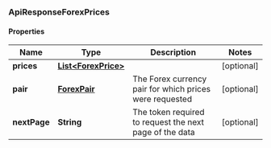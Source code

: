 
### ApiResponseForexPrices

#### Properties
Name | Type | Description | Notes
------------ | ------------- | ------------- | -------------
**prices** | [**List&lt;ForexPrice&gt;**](ForexPrice.md) |  |  [optional]
**pair** | [**ForexPair**](ForexPair.md) | The Forex currency pair for which prices were requested |  [optional]
**nextPage** | **String** | The token required to request the next page of the data |  [optional]



